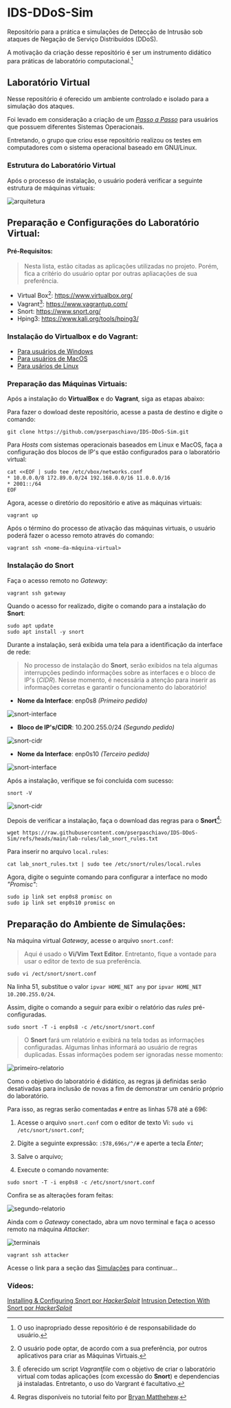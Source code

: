 # IDS-DDoS-Sim

Repositório para a prática e simulações de Detecção de Intrusão sob ataques de Negação de Serviço Distribuídos (DDoS).

A motivação da criação desse repositório é ser um instrumento didático para práticas de laboratório computacional.[^*] 


## Laboratório Virtual

Nesse repositório é oferecido um ambiente controlado e isolado para a simulação dos ataques.

Foi levado em consideração a criação de um [*Passo a Passo*](https://github.com/pserpaschiavo/IDS-DDoS-Sim/blob/main/INSTALLATION.md#guia-para-instala%C3%A7%C3%A3o-do-virtualbox-e-do-vagrant) para usuários que possuem diferentes Sistemas Operacionais. 

Entretando, o grupo que criou esse repositório realizou os testes em computadores com o sistema operacional baseado em GNU/Linux.

### Estrutura do Laboratório Virtual

Após o processo de instalação, o usuário poderá verificar a seguinte estrutura de máquinas virtuais:

![arquitetura](images/estrutura_ids_ddos_sim.drawio.png)

## Preparação e Configurações do Laboratório Virtual:
#### Pré-Requisitos:

> Nesta lista, estão citadas as aplicações utilizadas no projeto. Porém, fica a critério do usuário optar por outras apliacações de sua preferência.

- Virtual Box[^1]: https://www.virtualbox.org/
- Vagrant[^2]: https://www.vagrantup.com/
- Snort: https://www.snort.org/
- Hping3: https://www.kali.org/tools/hping3/


### Instalação do Virtualbox e do Vagrant:

- [Para usuários de Windows](https://github.com/pserpaschiavo/IDS-DDoS-Sim/blob/main/INSTALLATION.md#windows)
- [Para usuários de MacOS](https://github.com/pserpaschiavo/IDS-DDoS-Sim/blob/main/INSTALLATION.md#macos)
- [Para usários de Linux](https://github.com/pserpaschiavo/IDS-DDoS-Sim/blob/main/INSTALLATION.md#linux)

### Preparação das Máquinas Virtuais:

Após a instalação do **VirtualBox** e do **Vagrant**, siga as etapas abaixo:

Para fazer o dowload deste repositório, acesse a pasta de destino e digite o comando:

```
git clone https://github.com/pserpaschiavo/IDS-DDoS-Sim.git
```

Para *Hosts* com sistemas operacionais baseados em Linux e MacOS, faça a configuração dos blocos de IP's que estão configurados para o laboratório virtual:

```
cat <<EOF | sudo tee /etc/vbox/networks.conf
* 10.0.0.0/8 172.89.0.0/24 192.168.0.0/16 11.0.0.0/16
* 2001::/64
EOF
```

Agora, acesse o diretório do repositório e ative as máquinas virtuais:
```
vagrant up
```

Após o término do processo de ativação das máquinas virtuais, o usuário poderá fazer o acesso remoto através do comando:

```
vagrant ssh <nome-da-máquina-virtual>
```

### Instalação do **Snort**

Faça o acesso remoto no *Gateway*:
```
vagrant ssh gateway
```

Quando o acesso for realizado, digite o comando para a instalação do **Snort**:

```
sudo apt update
sudo apt install -y snort 
```

Durante a instalação, será exibida uma tela para a identificação da interface de rede:

> No processo de instalação do **Snort**, serão exibidos na tela algumas interrupções pedindo informações sobre as interfaces e o bloco de IP's (*CIDR*). Nesse momento, é necessária a atenção para inserir as informações corretas e garantir o funcionamento do laboratório! 

- **Nome da Interface**: enp0s8 *(Primeiro pedido)*

![snort-interface](images/interface-entrada.png)

- **Bloco de IP's/CIDR**: 10.200.255.0/24 *(Segundo pedido)*

![snort-cidr](images/cidr.png)

- **Nome da Interface**: enp0s10 *(Terceiro pedido)*

![snort-interface](images/interface-saida.png)

Após a instalação, verifique se foi concluida com sucesso:

```
snort -V
```

![snort-cidr](images/check-ok.png)

Depois de verificar a instalação, faça o download das regras para o **Snort**[^4]:
```
wget https://raw.githubusercontent.com/pserpaschiavo/IDS-DDoS-Sim/refs/heads/main/lab-rules/lab_snort_rules.txt
```

Para inserir no arquivo `local.rules`:
```
cat lab_snort_rules.txt | sudo tee /etc/snort/rules/local.rules
```

Agora, digite o seguinte comando para configurar a interface no modo *"Promisc"*:
```
sudo ip link set enp0s8 promisc on
sudo ip link set enp0s10 promisc on
```

## Preparação do Ambiente de Simulações:

Na máquina virtual *Gateway*, acesse o arquivo `snort.conf`:

> Aqui é usado o **Vi/Vim Text Editor**. Entretanto, fique a vontade para usar o editor de texto de sua preferência.

```
sudo vi /ect/snort/snort.conf
```

Na linha 51, substitue o valor `ipvar HOME_NET any` por `ipvar HOME_NET 10.200.255.0/24`.

Assim, digite o comando a seguir para exibir o relatório das *rules* pré-configuradas.

```
sudo snort -T -i enp0s8 -c /etc/snort/snort.conf
```

> O **Snort** fará um relatório e exibirá na tela todas as informações configuradas. Algumas linhas informará ao usuário de regras duplicadas. Essas informações podem ser ignoradas nesse momento:

![primeiro-relatorio](images/primeiro-relatorio.png)

Como o objetivo do laboratório é didático, as regras já definidas serão desativadas para inclusão de novas a fim de demonstrar um cenário próprio do laboratório.

Para isso, as regras serão comentadas `#` entre as linhas 578 até a 696:

1. Acesse o arquivo `snort.conf` com o editor de texto Vi: `sudo vi /etc/snort/snort.conf`;

2. Digite a seguinte expressão: `:578,696s/^/#` e aperte a tecla *Enter*;

3. Salve o arquivo;

4. Execute o comando novamente:  

```
sudo snort -T -i enp0s8 -c /etc/snort/snort.conf
```

Confira se as alterações foram feitas:

![segundo-relatorio](images/segundo-relatorio.png)


Ainda com o *Gateway* conectado, abra um novo terminal e faça o acesso remoto na máquina *Attacker*:

![terminais](images/terminais.png)

```
vagrant ssh attacker
```

Acesse o link para a seção das [Simulações]() para continuar...


### Vídeos:

 [Installing & Configuring Snort por *HackerSploit*](https://www.youtube.com/watch?v=U6xMp-MIEfA)
 [Intrusion Detection With Snort por *HackerSploit*](https://www.youtube.com/watch?v=Gh0sweT-G30)


[^1]: O usuário pode optar, de acordo com a sua preferência, por outros aplicativos para criar as Máquinas Virtuais.
[^2]: É oferecido um script *Vagrantfile* com o objetivo de criar o laboratório virtual com todas aplicações (com excessão do **Snort**) e dependencias já instaladas. Entretanto, o uso do Vargrant é facultativo.
[^*]: O uso inapropriado desse repositório é de responsabilidade do usuário.
[^4]: Regras disponíveis no tutorial feito por [Bryan Matthehew](https://medium.com/@bmatth21/detecting-ddos-attacks-and-port-scanning-techniques-with-snort-11e249a5eba9).